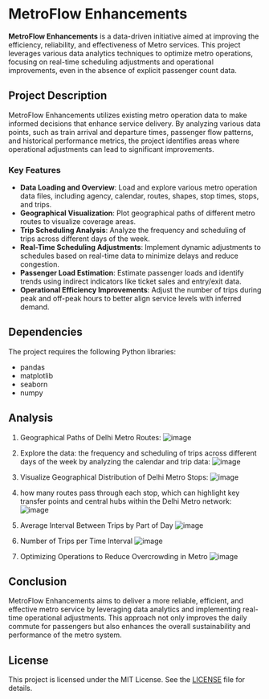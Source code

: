 # MetroFlow Enhancements

**MetroFlow Enhancements** is a data-driven initiative aimed at improving the efficiency, reliability, and effectiveness of Metro services. This project leverages various data analytics techniques to optimize metro operations, focusing on real-time scheduling adjustments and operational improvements, even in the absence of explicit passenger count data.

## Project Description

MetroFlow Enhancements utilizes existing metro operation data to make informed decisions that enhance service delivery. By analyzing various data points, such as train arrival and departure times, passenger flow patterns, and historical performance metrics, the project identifies areas where operational adjustments can lead to significant improvements.

### Key Features

- **Data Loading and Overview**: Load and explore various metro operation data files, including agency, calendar, routes, shapes, stop times, stops, and trips.
- **Geographical Visualization**: Plot geographical paths of different metro routes to visualize coverage areas.
- **Trip Scheduling Analysis**: Analyze the frequency and scheduling of trips across different days of the week.
- **Real-Time Scheduling Adjustments**: Implement dynamic adjustments to schedules based on real-time data to minimize delays and reduce congestion.
- **Passenger Load Estimation**: Estimate passenger loads and identify trends using indirect indicators like ticket sales and entry/exit data.
- **Operational Efficiency Improvements**: Adjust the number of trips during peak and off-peak hours to better align service levels with inferred demand.

## Dependencies

The project requires the following Python libraries:

- pandas
- matplotlib
- seaborn
- numpy



## Analysis

1. Geographical Paths of Delhi Metro Routes:
   ![image](https://github.com/charanputtala/MetroFlow-Enhancements/assets/106739130/1808b8bc-f6ef-445b-997d-69a65da21a24)


2. Explore the data:
    the frequency and scheduling of trips across different days of the week by analyzing the calendar and trip data:
   ![image](https://github.com/charanputtala/MetroFlow-Enhancements/assets/106739130/12c99646-51af-4112-853d-1492d81d1b2b)


4. Visualize Geographical Distribution of Delhi Metro Stops:
    ![image](https://github.com/charanputtala/MetroFlow-Enhancements/assets/106739130/c429d179-98f0-4367-b765-563a3f3db8bf)


5. how many routes pass through each stop, which can highlight key transfer points and central hubs within the Delhi Metro network:
   ![image](https://github.com/charanputtala/MetroFlow-Enhancements/assets/106739130/071ee28c-3c76-4c41-a441-ada305e2b4ec)


6. Average Interval Between Trips by Part of Day
   ![image](https://github.com/charanputtala/MetroFlow-Enhancements/assets/106739130/803484b0-6655-4950-b347-2c0a87378dad)

7. Number of Trips per Time Interval
   ![image](https://github.com/charanputtala/MetroFlow-Enhancements/assets/106739130/e7a298c3-92d4-49df-927f-31423042536f)

8. Optimizing Operations to Reduce Overcrowding in Metro
   ![image](https://github.com/charanputtala/MetroFlow-Enhancements/assets/106739130/336dc397-ada3-4619-b380-e44e1abf2510)



## Conclusion

MetroFlow Enhancements aims to deliver a more reliable, efficient, and effective metro service by leveraging data analytics and implementing real-time operational adjustments. This approach not only improves the daily commute for passengers but also enhances the overall sustainability and performance of the metro system.

## License

This project is licensed under the MIT License. See the [LICENSE](LICENSE) file for details.



